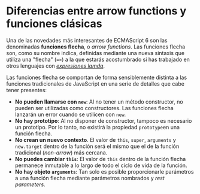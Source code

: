 # Diferencias entre arrow functions y funciones clásicas

Una de las novedades más interesantes de ECMAScript 6 son las denominadas **funciones flecha**, o *arrow functions*. Las funciones flecha son, como su nombre indica, definidas mediante una nueva sintaxis que utiliza una "flecha" (`=>`) a la que estarás acostumbrado si has trabajado en otros lenguajes con [*expresiones lamda*](https://msdn.microsoft.com/es-es/library/bb397687.aspx).

Las funciones flecha se comportan de forma sensiblemente distinta a las funciones tradicionales de JavaScript en una serie de detalles que cabe tener presentes:

* **No pueden llamarse con `new`**: Al no tener un método constructor, no pueden ser utilizadas como constructores. Las funciones flecha lanzarán un error cuando se utilicen con `new`.
* **No hay prototipo**: Al no disponer de constructor, tampoco es necesario un prototipo. Por lo tanto, no existirá la propiedad `prototype`en una función flecha.
* **No crean un nuevo contexto**. El valor de `this`, `super`, `arguments` y `new.target` dentro de la función será el mismo que el de la función tradicional (*non-arrow*) más cercana.
* **No puedes cambiar `this`**: El valor de `this` dentro de la función flecha permanece inmutable a lo largo de todo el ciclo de vida de la función.
* **No hay objeto `arguments`**: Tan solo es posible proporcionarle parámetros a una función flecha mediante parámetros nombrados y *rest parameters*.